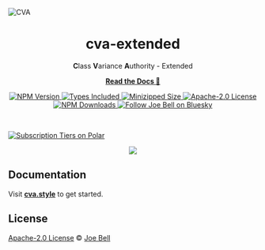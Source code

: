 ![CVA](/docs/latest/public/assets/img/wallpaper-hd.jpg)

<h1 align="center">cva-extended</h1>

<p align="center">
  <strong>C</strong>lass <strong>V</strong>ariance <strong>A</strong>uthority - Extended
</p>

<p align="center">
  <a href="https://cva.style"><strong>Read the Docs 📖</strong></a>
</p>

<p align="center">
  <a href="https://www.npmjs.com/package/class-variance-authority">
    <img alt="NPM Version" src="https://badgen.net/npm/v/class-variance-authority" />
  </a>
  <a href="https://www.npmjs.com/package/class-variance-authority">
    <img alt="Types Included" src="https://badgen.net/npm/types/class-variance-authority" />
  </a>
  <a href="https://bundlephobia.com/result?p=class-variance-authority">
    <img alt="Minizipped Size" src="https://img.shields.io/bundlephobia/minzip/class-variance-authority" />
  </a>
  <a href="https://github.com/bengry/cva-extended/blob/main/LICENSE">
    <img alt="Apache-2.0 License" src="https://badgen.net/github/license/bengry/cva-extended" />
  </a>
  <a href="https://www.npmjs.com/package/class-variance-authority">
    <img alt="NPM Downloads" src="https://badgen.net/npm/dm/class-variance-authority" />
  </a>
  <a href="https://joebell.studio/bluesky">
    <img alt="Follow Joe Bell on Bluesky" src="https://img.shields.io/badge/Bluesky-@joebell.studio-1285FE?logo=bluesky&logoColor=1285FE" />
  </a>
</p>

<br />

<a href="https://polar.sh/cva"><picture><source media="(prefers-color-scheme: dark)" srcset="https://polar.sh/embed/tiers.svg?org=cva&darkmode"><img alt="Subscription Tiers on Polar" src="https://polar.sh/embed/tiers.svg?org=cva"></picture></a>

<p align="center">
  <a href="https://raw.githubusercontent.com/bengry/cva-extended/refs/heads/main/.github/static/sponsorkit/sponsors.svg">
    <img src='./.github/static/sponsorkit/sponsors.svg'/>
  </a>
</p>

## Documentation

Visit [**cva.style**](https://cva.style) to get started.

## License

[Apache-2.0 License](/LICENSE) © [Joe Bell](https://joebell.studio)
